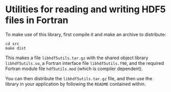 Utilities for reading and writing HDF5 files in Fortran
=======================================================

To make use of this library, first compile it and make an archive to distribute:

```
cd src
make dist
```

This makes a file `libhdf5utils.tar.gz` with the shared object library
`libhdf5utils.so`, a Fortran interface file `libhdf5utils.f90`, and the required
Fortran module file `hdf5utils.mod` (which is compiler dependent).

You can then distribute the `libhdf5utils.tar.gz` file, and then use the library
in your application by following the `README` contained within.
